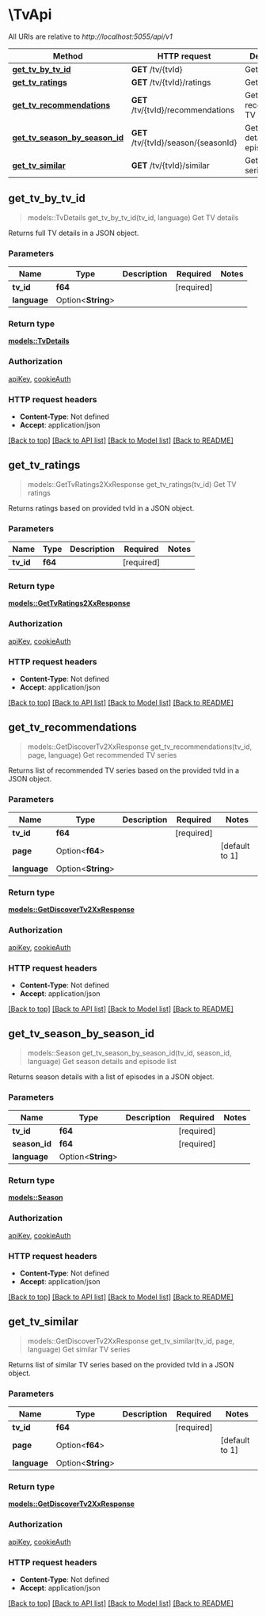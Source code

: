# \TvApi

All URIs are relative to *http://localhost:5055/api/v1*

Method | HTTP request | Description
------------- | ------------- | -------------
[**get_tv_by_tv_id**](TvApi.md#get_tv_by_tv_id) | **GET** /tv/{tvId} | Get TV details
[**get_tv_ratings**](TvApi.md#get_tv_ratings) | **GET** /tv/{tvId}/ratings | Get TV ratings
[**get_tv_recommendations**](TvApi.md#get_tv_recommendations) | **GET** /tv/{tvId}/recommendations | Get recommended TV series
[**get_tv_season_by_season_id**](TvApi.md#get_tv_season_by_season_id) | **GET** /tv/{tvId}/season/{seasonId} | Get season details and episode list
[**get_tv_similar**](TvApi.md#get_tv_similar) | **GET** /tv/{tvId}/similar | Get similar TV series



## get_tv_by_tv_id

> models::TvDetails get_tv_by_tv_id(tv_id, language)
Get TV details

Returns full TV details in a JSON object.

### Parameters


Name | Type | Description  | Required | Notes
------------- | ------------- | ------------- | ------------- | -------------
**tv_id** | **f64** |  | [required] |
**language** | Option<**String**> |  |  |

### Return type

[**models::TvDetails**](TvDetails.md)

### Authorization

[apiKey](../README.md#apiKey), [cookieAuth](../README.md#cookieAuth)

### HTTP request headers

- **Content-Type**: Not defined
- **Accept**: application/json

[[Back to top]](#) [[Back to API list]](../README.md#documentation-for-api-endpoints) [[Back to Model list]](../README.md#documentation-for-models) [[Back to README]](../README.md)


## get_tv_ratings

> models::GetTvRatings2XxResponse get_tv_ratings(tv_id)
Get TV ratings

Returns ratings based on provided tvId in a JSON object.

### Parameters


Name | Type | Description  | Required | Notes
------------- | ------------- | ------------- | ------------- | -------------
**tv_id** | **f64** |  | [required] |

### Return type

[**models::GetTvRatings2XxResponse**](GetTvRatings_2XX_response.md)

### Authorization

[apiKey](../README.md#apiKey), [cookieAuth](../README.md#cookieAuth)

### HTTP request headers

- **Content-Type**: Not defined
- **Accept**: application/json

[[Back to top]](#) [[Back to API list]](../README.md#documentation-for-api-endpoints) [[Back to Model list]](../README.md#documentation-for-models) [[Back to README]](../README.md)


## get_tv_recommendations

> models::GetDiscoverTv2XxResponse get_tv_recommendations(tv_id, page, language)
Get recommended TV series

Returns list of recommended TV series based on the provided tvId in a JSON object.

### Parameters


Name | Type | Description  | Required | Notes
------------- | ------------- | ------------- | ------------- | -------------
**tv_id** | **f64** |  | [required] |
**page** | Option<**f64**> |  |  |[default to 1]
**language** | Option<**String**> |  |  |

### Return type

[**models::GetDiscoverTv2XxResponse**](GetDiscoverTv_2XX_response.md)

### Authorization

[apiKey](../README.md#apiKey), [cookieAuth](../README.md#cookieAuth)

### HTTP request headers

- **Content-Type**: Not defined
- **Accept**: application/json

[[Back to top]](#) [[Back to API list]](../README.md#documentation-for-api-endpoints) [[Back to Model list]](../README.md#documentation-for-models) [[Back to README]](../README.md)


## get_tv_season_by_season_id

> models::Season get_tv_season_by_season_id(tv_id, season_id, language)
Get season details and episode list

Returns season details with a list of episodes in a JSON object.

### Parameters


Name | Type | Description  | Required | Notes
------------- | ------------- | ------------- | ------------- | -------------
**tv_id** | **f64** |  | [required] |
**season_id** | **f64** |  | [required] |
**language** | Option<**String**> |  |  |

### Return type

[**models::Season**](Season.md)

### Authorization

[apiKey](../README.md#apiKey), [cookieAuth](../README.md#cookieAuth)

### HTTP request headers

- **Content-Type**: Not defined
- **Accept**: application/json

[[Back to top]](#) [[Back to API list]](../README.md#documentation-for-api-endpoints) [[Back to Model list]](../README.md#documentation-for-models) [[Back to README]](../README.md)


## get_tv_similar

> models::GetDiscoverTv2XxResponse get_tv_similar(tv_id, page, language)
Get similar TV series

Returns list of similar TV series based on the provided tvId in a JSON object.

### Parameters


Name | Type | Description  | Required | Notes
------------- | ------------- | ------------- | ------------- | -------------
**tv_id** | **f64** |  | [required] |
**page** | Option<**f64**> |  |  |[default to 1]
**language** | Option<**String**> |  |  |

### Return type

[**models::GetDiscoverTv2XxResponse**](GetDiscoverTv_2XX_response.md)

### Authorization

[apiKey](../README.md#apiKey), [cookieAuth](../README.md#cookieAuth)

### HTTP request headers

- **Content-Type**: Not defined
- **Accept**: application/json

[[Back to top]](#) [[Back to API list]](../README.md#documentation-for-api-endpoints) [[Back to Model list]](../README.md#documentation-for-models) [[Back to README]](../README.md)

